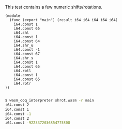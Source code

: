 This test contains a few numeric shifts/rotations.

```wasm
(module
  (func (export "main") (result i64 i64 i64 i64 i64)
    i64.const 1
    i64.const 65
    i64.shl
    i64.const 1
    i64.const 64
    i64.shr_u
    i64.const -1
    i64.const 67
    i64.shr_s
    i64.const 1
    i64.const 65
    i64.rotl
    i64.const 1
    i64.const 65
    i64.rotr
))


```

```sh
$ wasm_coq_interpreter shrot.wasm -r main
i64.const 2
i64.const 1
i64.const -1
i64.const 2
i64.const -9223372036854775808

```

